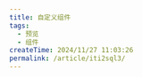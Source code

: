 ```yaml
---
title: 自定义组件
tags:
  - 预览
  - 组件
createTime: 2024/11/27 11:03:26
permalink: /article/iti2sql3/
---
```


<CustomComponent />
